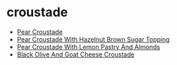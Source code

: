 # croustade

 * [Pear Croustade](../index/p/pear-croustade-5131.json)
 * [Pear Croustade With Hazelnut Brown Sugar Topping](../index/p/pear-croustade-with-hazelnut-brown-sugar-topping-102376.json)
 * [Pear Croustade With Lemon Pastry And Almonds](../index/p/pear-croustade-with-lemon-pastry-and-almonds-240089.json)
 * [Black Olive And Goat Cheese Croustade](../index/b/black-olive-and-goat-cheese-croustade.json)

